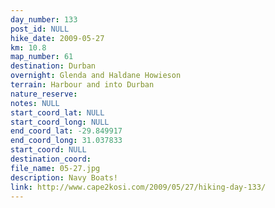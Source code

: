 ```yaml
---
day_number: 133
post_id: NULL
hike_date: 2009-05-27
km: 10.8
map_number: 61
destination: Durban
overnight: Glenda and Haldane Howieson
terrain: Harbour and into Durban
nature_reserve: 
notes: NULL
start_coord_lat: NULL
start_coord_long: NULL
end_coord_lat: -29.849917
end_coord_long: 31.037833
start_coord: NULL
destination_coord: 
file_name: 05-27.jpg
description: Navy Boats!
link: http://www.cape2kosi.com/2009/05/27/hiking-day-133/
---
```

